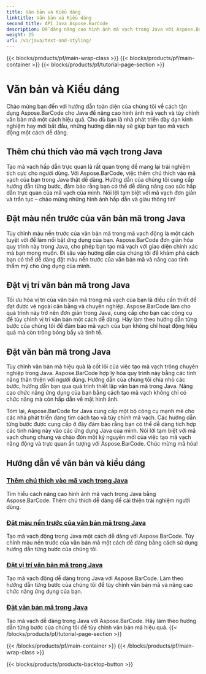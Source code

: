 ```yaml
---
title: Văn bản và Kiểu dáng
linktitle: Văn bản và Kiểu dáng
second_title: API Java Aspose.BarCode
description: Dễ dàng nâng cao hình ảnh mã vạch trong Java với Aspose.BarCode. Tìm hiểu cách thêm chú thích để cải thiện trải nghiệm người dùng. Tùy chỉnh văn bản mã trong mã vạch động.
weight: 25
url: /vi/java/text-and-styling/
---
```


{{< blocks/products/pf/main-wrap-class >}}
{{< blocks/products/pf/main-container >}}
{{< blocks/products/pf/tutorial-page-section >}}

# Văn bản và Kiểu dáng


Chào mừng bạn đến với hướng dẫn toàn diện của chúng tôi về cách tận dụng Aspose.BarCode cho Java để nâng cao hình ảnh mã vạch và tùy chỉnh văn bản mã một cách hiệu quả. Cho dù bạn là nhà phát triển dày dạn kinh nghiệm hay mới bắt đầu, những hướng dẫn này sẽ giúp bạn tạo mã vạch động một cách dễ dàng.

## Thêm chú thích vào mã vạch trong Java

Tạo mã vạch hấp dẫn trực quan là rất quan trọng để mang lại trải nghiệm tích cực cho người dùng. Với Aspose.BarCode, việc thêm chú thích vào mã vạch của bạn trong Java thật dễ dàng. Hướng dẫn của chúng tôi cung cấp hướng dẫn từng bước, đảm bảo rằng bạn có thể dễ dàng nâng cao sức hấp dẫn trực quan của mã vạch của mình. Nói lời tạm biệt với mã vạch đơn giản và trần tục – chào mừng những hình ảnh hấp dẫn và giàu thông tin!

## Đặt màu nền trước của văn bản mã trong Java

Tùy chỉnh màu nền trước của văn bản mã trong mã vạch động là một cách tuyệt vời để làm nổi bật ứng dụng của bạn. Aspose.BarCode đơn giản hóa quy trình này trong Java, cho phép bạn tạo mã vạch với giao diện chính xác mà bạn mong muốn. Đi sâu vào hướng dẫn của chúng tôi để khám phá cách bạn có thể dễ dàng đặt màu nền trước của văn bản mã và nâng cao tính thẩm mỹ cho ứng dụng của mình.

## Đặt vị trí văn bản mã trong Java

Tối ưu hóa vị trí của văn bản mã trong mã vạch của bạn là điều cần thiết để đạt được vẻ ngoài cân bằng và chuyên nghiệp. Aspose.BarCode làm cho quá trình này trở nên đơn giản trong Java, cung cấp cho bạn các công cụ để tùy chỉnh vị trí văn bản một cách dễ dàng. Hãy làm theo hướng dẫn từng bước của chúng tôi để đảm bảo mã vạch của bạn không chỉ hoạt động hiệu quả mà còn trông bóng bẩy và tinh tế.

## Đặt văn bản mã trong Java

Tùy chỉnh văn bản mã hiệu quả là cốt lõi của việc tạo mã vạch trông chuyên nghiệp trong Java. Aspose.BarCode hợp lý hóa quy trình này bằng các tính năng thân thiện với người dùng. Hướng dẫn của chúng tôi chia nhỏ các bước, hướng dẫn bạn qua quá trình thiết lập văn bản mã trong Java. Nâng cao chức năng ứng dụng của bạn bằng cách tạo mã vạch không chỉ có chức năng mà còn hấp dẫn về mặt hình ảnh.

Tóm lại, Aspose.BarCode for Java cung cấp một bộ công cụ mạnh mẽ cho các nhà phát triển đang tìm cách tạo và tùy chỉnh mã vạch. Các hướng dẫn từng bước được cung cấp ở đây đảm bảo rằng bạn có thể dễ dàng tích hợp các tính năng này vào các ứng dụng Java của mình. Nói lời tạm biệt với mã vạch chung chung và chào đón một kỷ nguyên mới của việc tạo mã vạch năng động và trực quan ấn tượng với Aspose.BarCode. Chúc mừng mã hóa!

## Hướng dẫn về văn bản và kiểu dáng
### [Thêm chú thích vào mã vạch trong Java](./adding-caption-barcode/)
Tìm hiểu cách nâng cao hình ảnh mã vạch trong Java bằng Aspose.BarCode. Thêm chú thích dễ dàng để cải thiện trải nghiệm người dùng.
### [Đặt màu nền trước của văn bản mã trong Java](./setting-code-text-foreground-color/)
Tạo mã vạch động trong Java một cách dễ dàng với Aspose.BarCode. Tùy chỉnh màu nền trước của văn bản mã một cách dễ dàng bằng cách sử dụng hướng dẫn từng bước của chúng tôi.
### [Đặt vị trí văn bản mã trong Java](./setting-code-text-location/)
Tạo mã vạch động dễ dàng trong Java với Aspose.BarCode. Làm theo hướng dẫn từng bước của chúng tôi để tùy chỉnh văn bản mã và nâng cao chức năng ứng dụng của bạn.
### [Đặt văn bản mã trong Java](./setting-code-text/)
Tạo mã vạch dễ dàng trong Java với Aspose.BarCode. Hãy làm theo hướng dẫn từng bước của chúng tôi để tùy chỉnh văn bản mã hiệu quả.
{{< /blocks/products/pf/tutorial-page-section >}}

{{< /blocks/products/pf/main-container >}}
{{< /blocks/products/pf/main-wrap-class >}}

{{< blocks/products/products-backtop-button >}}
